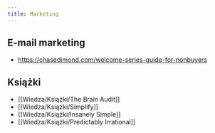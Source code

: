 ```yaml
---
title: Marketing
---
```


## E-mail marketing
- https://chasedimond.com/welcome-series-guide-for-nonbuyers

## Książki
- [[Wiedza/Książki/The Brain Audit]]
- [[Wiedza/Książki/Simplify]]
- [[Wiedza/Książki/Insanely Simple]]
- [[Wiedza/Książki/Predictably Irrational]]
